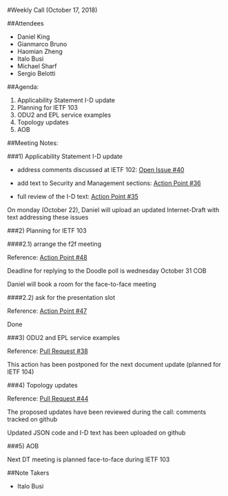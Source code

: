 #Weekly Call (October 17, 2018)

##Attendees
- Daniel King
- Gianmarco Bruno
- Haomian Zheng
- Italo Busi
- Michael Sharf
- Sergio Belotti

##Agenda:

1) Applicability Statement I-D update
2) Planning for IETF 103
3) ODU2 and EPL service examples
4) Topology updates
5) AOB

##Meeting Notes:

###1) Applicability Statement I-D update

- address comments discussed at IETF 102: [Open Issue #40](https://github.com/danielkinguk/transport-nbi/issues/40)

- add text to Security and Management sections: [Action Point #36](https://github.com/danielkinguk/transport-nbi/issues/36)

- full review of the I-D text: [Action Point #35](https://github.com/danielkinguk/transport-nbi/issues/35)

On monday (October 22), Daniel will upload an updated Internet-Draft with text addressing these issues

###2) Planning for IETF 103

####2.1) arrange the f2f meeting

Reference: [Action Point #48](https://github.com/danielkinguk/transport-nbi/issues/48)

Deadline for replying to the Doodle poll is wednesday October 31 COB

Daniel will book a room for the face-to-face meeting

####2.2) ask for the presentation slot

Reference: [Action Point #47](https://github.com/danielkinguk/transport-nbi/issues/47)

Done

###3) ODU2 and EPL service examples

Reference: [Pull Request #38](https://github.com/danielkinguk/transport-nbi/pull/38)

This action has been postponed for the next document update (planned for IETF 104)

###4) Topology updates

Reference: [Pull Request #44](https://github.com/danielkinguk/transport-nbi/pull/44)

The proposed updates have been reviewed during the call: comments tracked on github

Updated JSON code and I-D text has been uploaded on github

###5) AOB

Next DT meeting is planned face-to-face during IETF 103

##Note Takers
- Italo Busi
